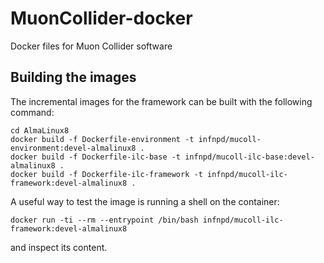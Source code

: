 # MuonCollider-docker
Docker files for Muon Collider software

## Building the images
The incremental images for the framework can be built with the following command:
```
cd AlmaLinux8
docker build -f Dockerfile-environment -t infnpd/mucoll-environment:devel-almalinux8 .
docker build -f Dockerfile-ilc-base -t infnpd/mucoll-ilc-base:devel-almalinux8 .
docker build -f Dockerfile-ilc-framework -t infnpd/mucoll-ilc-framework:devel-almalinux8 .
```

A useful way to test the image is running a shell on the container:
```
docker run -ti --rm --entrypoint /bin/bash infnpd/mucoll-ilc-framework:devel-almalinux8
```
and inspect its content.

